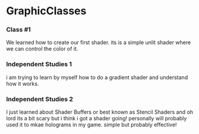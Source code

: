 # GraphicClasses
### Class #1
We learned how to create our first shader. its is a simple unlit shader where we can control the color of it.

### Independent Studies 1
i am trying to learn by myself how to do a gradient shader and understand how it works.

### Independent Studies 2
I just learned about Shader Buffers or best known as Stencil Shaders and oh lord its a bit scary but i think i got a shader going!
personally will probably used it to mkae holograms in my game. simple but probably effective!
